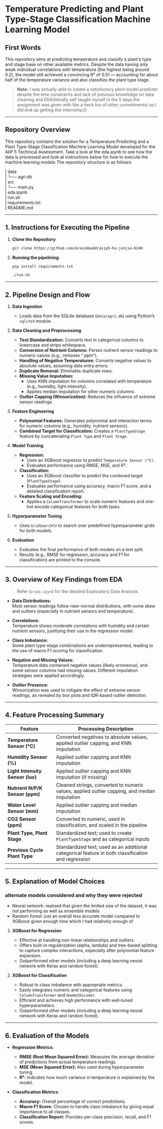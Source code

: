 # Temperature Predicting and Plant Type-Stage Classification Machine Learning Model

## First Words

This repository aims at predicting temperature and classify a plant's type and stage base on other available metrics. Despite the data having only weak individual correlations with temperature (the highest being around 0.2), the model still achieved a convincing R² of 0.51 — accounting for about half of the temperature variance and also classifies the plant type stage. 

> **Note:** I was actually able to create a satisfactory plant model predictor despite the time constraints and lack of previous knowledge on data cleaning and EDA(literally self taught myself in the 5 days the assignment was given with like a heck ton of other commitments) as I did end up getting the internship:D
---

## Repository Overview

This repository contains the solution for a Temperature Predicting and a Plant Type-Stage Classification Machine Learning Model developed for the AIIP 5 Technical Assessment. 
Take a look at the eda.ipynb to see how the data is processed and look at instructions below for how to execute the machine learning models
The repository structure is as follows:
 
| data  
|   └── agri.db                 
| src  
|   └── main.py                  
| eda.ipynb                 
| run.sh                    
| requirements.txt           
| README.md                   

---

## 1. Instructions for Executing the Pipeline

1. **Clone the Repository**  
   ```bash
   git clone https://github.com/GrassHeadd/aiip5-hu-junjie-624H
2. **Running the pipelining**
   ```bash
   pip install requirements.txt
   ```
   ```bash
   ./run.sh
   ```
---

## 2. Pipeline Design and Flow

1. **Data Ingestion**  
   - Loads data from the SQLite database (`data/agri.db`) using Python’s `sqlite3` module.

2. **Data Cleaning and Preprocessing**  
   - **Text Standardization:** Converts text in categorical columns to lowercase and strips whitespace.
   - **Conversion of Nutrient Columns:** Parses nutrient sensor readings to numeric values (e.g., removes “ ppm”).
   - **Handling of Negative Temperatures:** Converts negative values to absolute values, assuming data entry errors.
   - **Duplicate Removal:** Eliminates duplicate rows.
   - **Missing Value Imputation:**  
     - Uses KNN imputation for columns correlated with temperature (e.g., humidity, light intensity).  
     - Applies median imputation for other numeric columns.
   - **Outlier Capping (Winsorization):** Reduces the influence of extreme sensor readings.

3. **Feature Engineering**  
   - **Polynomial Features:** Generates polynomial and interaction terms for numeric columns (e.g., humidity, nutrient sensors).
   - **Combined Target for Classification:** Creates a `PlantTypeStage` feature by concatenating `Plant Type` and `Plant Stage`.

4. **Model Training**  
   - **Regression:**  
     - Uses an XGBoost regressor to predict `Temperature Sensor (°C)`.  
     - Evaluates performance using RMSE, MSE, and R².
   - **Classification:**  
     - Uses an XGBoost classifier to predict the combined target (`PlantTypeStage`).  
     - Evaluates performance using accuracy, macro F1 score, and a detailed classification report.
   - **Feature Scaling and Encoding:**  
     - Applies a `ColumnTransformer` to scale numeric features and one-hot encode categorical features for both tasks.

5. **Hyperparameter Tuning**  
   - Uses `GridSearchCV` to search over predefined hyperparameter grids for both models.

6. **Evaluation**  
   - Evaluates the final performance of both models on a test split.  
   - Results (e.g., RMSE for regression, accuracy and F1 for classification) are printed to the console.

---

## 3. Overview of Key Findings from EDA

> Refer to `eda.ipynb` for the detailed Exploratory Data Analysis.

- **Data Distributions:**  
  Most sensor readings follow near-normal distributions, with some skew and outliers (especially in nutrient sensors and temperature).

- **Correlations:**  
  Temperature shows moderate correlations with humidity and certain nutrient sensors, justifying their use in the regression model.

- **Class Imbalance:**  
  Some plant type-stage combinations are underrepresented, leading to the use of macro F1 scoring for classification.

- **Negative and Missing Values:**  
  Temperature data contained negative values (likely erroneous), and some sensor columns had missing values. Different imputation strategies were applied accordingly.

- **Outlier Presence:**  
  Winsorization was used to mitigate the effect of extreme sensor readings, as revealed by box plots and IQR-based outlier detection.

---

## 4. Feature Processing Summary

| **Feature**                      | **Processing Description**                                                                |
|----------------------------------|-------------------------------------------------------------------------------------------|
| **Temperature Sensor (°C)**      | Converted negatives to absolute values, applied outlier capping, and KNN imputation         |
| **Humidity Sensor (%)**          | Applied outlier capping and KNN imputation                                                 |
| **Light Intensity Sensor (lux)** | Applied outlier capping and KNN imputation (if missing)                                    |
| **Nutrient N/P/K Sensor (ppm)**  | Cleaned strings, converted to numeric values, applied outlier capping, and median imputation |
| **Water Level Sensor (mm)**      | Applied outlier capping and median imputation                                              |
| **CO2 Sensor (ppm)**             | Converted to numeric, used in classification, and scaled in the pipeline                   |
| **Plant Type, Plant Stage**      | Standardized text; used to create `PlantTypeStage` and as categorical inputs               |
| **Previous Cycle Plant Type**    | Standardized text; used as an additional categorical feature in both classification and regression |

---

## 5. Explanation of Model Choices

### alternate models considered and why they were rejected
- Neural network: realised that given the limited size of the dataset, it was not performing as well as ensemble models
- Random forest: just an overall less accurate model compared to XGBoost given enough time which I had relatively enough of

1. **XGBoost for Regression**  
   - Effective at handling non-linear relationships and outliers.
   - Offers built-in regularization (alpha, lambda) and tree-based splitting to capture complex interactions, especially after polynomial feature expansion.
   - Outperformed other models (including a deep learning neural network with Keras and random forest).

2. **XGBoost for Classification**  
   - Robust to class imbalance with appropriate metrics.
   - Easily integrates numeric and categorical features using `ColumnTransformer` and `OneHotEncoder`.
   - Efficient and achieves high performance with well-tuned hyperparameters.
   - Outperformed other models (including a deep learning neural network with Keras and random forest).

---

## 6. Evaluation of the Models

- **Regression Metrics:**  
  - **RMSE (Root Mean Squared Error):** Measures the average deviation of predictions from actual temperature readings.  
  - **MSE (Mean Squared Error):** Also used during hyperparameter tuning.  
  - **R²:** Indicates how much variance in temperature is explained by the model.

- **Classification Metrics:**  
  - **Accuracy:** Overall percentage of correct predictions.  
  - **Macro F1 Score:** Chosen to handle class imbalance by giving equal importance to all classes.  
  - **Classification Report:** Provides per-class precision, recall, and F1 scores.

